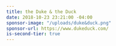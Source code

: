 ```yaml
---
title: the Duke & the Duck
date: 2018-10-23 23:21:00 -04:00
sponsor-image: "/uploads/duke&duck.png"
sponsor-url: https://www.dukeduck.com/
is-second-tier: true
---
```

